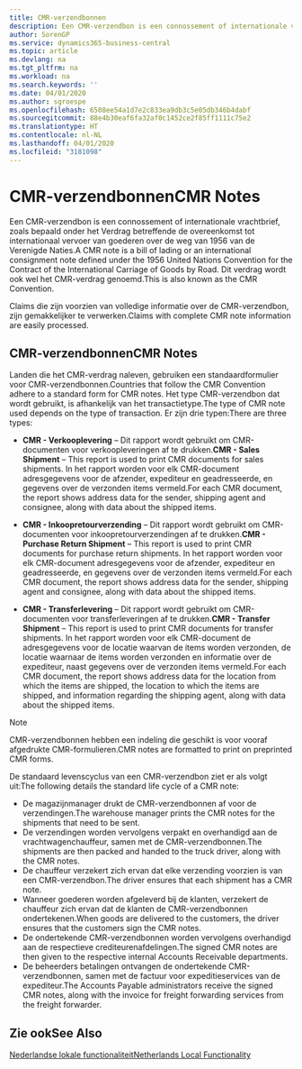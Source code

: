 ```yaml
---
title: CMR-verzendbonnen
description: Een CMR-verzendbon is een connossement of internationale vrachtbrief, zoals bepaald onder het Verdrag betreffende de overeenkomst tot internationaal vervoer van goederen over de weg van 1956 van de Verenigde Naties. Dit verdrag wordt ook wel het CMR-verdrag genoemd.
author: SorenGP
ms.service: dynamics365-business-central
ms.topic: article
ms.devlang: na
ms.tgt_pltfrm: na
ms.workload: na
ms.search.keywords: ''
ms.date: 04/01/2020
ms.author: sgroespe
ms.openlocfilehash: 6508ee54a1d7e2c833ea9db3c5e05db346b4dabf
ms.sourcegitcommit: 88e4b30eaf6fa32af0c1452ce2f85ff1111c75e2
ms.translationtype: HT
ms.contentlocale: nl-NL
ms.lasthandoff: 04/01/2020
ms.locfileid: "3181098"
---
```

# <a name="cmr-notes"></a><span data-ttu-id="1a3ac-104">CMR-verzendbonnen</span><span class="sxs-lookup"><span data-stu-id="1a3ac-104">CMR Notes</span></span>
<span data-ttu-id="1a3ac-105">Een CMR-verzendbon is een connossement of internationale vrachtbrief, zoals bepaald onder het Verdrag betreffende de overeenkomst tot internationaal vervoer van goederen over de weg van 1956 van de Verenigde Naties.</span><span class="sxs-lookup"><span data-stu-id="1a3ac-105">A CMR note is a bill of lading or an international consignment note defined under the 1956 United Nations Convention for the Contract of the International Carriage of Goods by Road.</span></span> <span data-ttu-id="1a3ac-106">Dit verdrag wordt ook wel het CMR-verdrag genoemd.</span><span class="sxs-lookup"><span data-stu-id="1a3ac-106">This is also known as the CMR Convention.</span></span>  

 <span data-ttu-id="1a3ac-107">Claims die zijn voorzien van volledige informatie over de CMR-verzendbon, zijn gemakkelijker te verwerken.</span><span class="sxs-lookup"><span data-stu-id="1a3ac-107">Claims with complete CMR note information are easily processed.</span></span>  

## <a name="cmr-notes"></a><span data-ttu-id="1a3ac-108">CMR-verzendbonnen</span><span class="sxs-lookup"><span data-stu-id="1a3ac-108">CMR Notes</span></span>  
<span data-ttu-id="1a3ac-109">Landen die het CMR-verdrag naleven, gebruiken een standaardformulier voor CMR-verzendbonnen.</span><span class="sxs-lookup"><span data-stu-id="1a3ac-109">Countries that follow the CMR Convention adhere to a standard form for CMR notes.</span></span> <span data-ttu-id="1a3ac-110">Het type CMR-verzendbon dat wordt gebruikt, is afhankelijk van het transactietype.</span><span class="sxs-lookup"><span data-stu-id="1a3ac-110">The type of CMR note used depends on the type of transaction.</span></span> <span data-ttu-id="1a3ac-111">Er zijn drie typen:</span><span class="sxs-lookup"><span data-stu-id="1a3ac-111">There are three types:</span></span>  

- <span data-ttu-id="1a3ac-112">**CMR - Verkooplevering** – Dit rapport wordt gebruikt om CMR-documenten voor verkoopleveringen af te drukken.</span><span class="sxs-lookup"><span data-stu-id="1a3ac-112">**CMR - Sales Shipment** – This report is used to print CMR documents for sales shipments.</span></span> <span data-ttu-id="1a3ac-113">In het rapport worden voor elk CMR-document adresgegevens voor de afzender, expediteur en geadresseerde, en gegevens over de verzonden items vermeld.</span><span class="sxs-lookup"><span data-stu-id="1a3ac-113">For each CMR document, the report shows address data for the sender, shipping agent and consignee, along with data about the shipped items.</span></span>

- <span data-ttu-id="1a3ac-114">**CMR - Inkoopretourverzending** – Dit rapport wordt gebruikt om CMR-documenten voor inkoopretourverzendingen af te drukken.</span><span class="sxs-lookup"><span data-stu-id="1a3ac-114">**CMR - Purchase Return Shipment** – This report is used to print CMR documents for purchase return shipments.</span></span> <span data-ttu-id="1a3ac-115">In het rapport worden voor elk CMR-document adresgegevens voor de afzender, expediteur en geadresseerde, en gegevens over de verzonden items vermeld.</span><span class="sxs-lookup"><span data-stu-id="1a3ac-115">For each CMR document, the report shows address data for the sender, shipping agent and consignee, along with data about the shipped items.</span></span>       

- <span data-ttu-id="1a3ac-116">**CMR - Transferlevering** – Dit rapport wordt gebruikt om CMR-documenten voor transferleveringen af te drukken.</span><span class="sxs-lookup"><span data-stu-id="1a3ac-116">**CMR - Transfer Shipment** – This report is used to print CMR documents for transfer shipments.</span></span> <span data-ttu-id="1a3ac-117">In het rapport worden voor elk CMR-document de adresgegevens voor de locatie waarvan de items worden verzonden, de locatie waarnaar de items worden verzonden en informatie over de expediteur, naast gegevens over de verzonden items vermeld.</span><span class="sxs-lookup"><span data-stu-id="1a3ac-117">For each CMR document, the report shows address data for the location from which the items are shipped, the location to which the items are shipped, and information regarding the shipping agent, along with data about the shipped items.</span></span>

> [!NOTE]  
>  <span data-ttu-id="1a3ac-118">CMR-verzendbonnen hebben een indeling die geschikt is voor vooraf afgedrukte CMR-formulieren.</span><span class="sxs-lookup"><span data-stu-id="1a3ac-118">CMR notes are formatted to print on preprinted CMR forms.</span></span>  

<span data-ttu-id="1a3ac-119">De standaard levenscyclus van een CMR-verzendbon ziet er als volgt uit:</span><span class="sxs-lookup"><span data-stu-id="1a3ac-119">The following details the standard life cycle of a CMR note:</span></span>  

- <span data-ttu-id="1a3ac-120">De magazijnmanager drukt de CMR-verzendbonnen af voor de verzendingen.</span><span class="sxs-lookup"><span data-stu-id="1a3ac-120">The warehouse manager prints the CMR notes for the shipments that need to be sent.</span></span>  
- <span data-ttu-id="1a3ac-121">De verzendingen worden vervolgens verpakt en overhandigd aan de vrachtwagenchauffeur, samen met de CMR-verzendbonnen.</span><span class="sxs-lookup"><span data-stu-id="1a3ac-121">The shipments are then packed and handed to the truck driver, along with the CMR notes.</span></span>  
- <span data-ttu-id="1a3ac-122">De chauffeur verzekert zich ervan dat elke verzending voorzien is van een CMR-verzendbon.</span><span class="sxs-lookup"><span data-stu-id="1a3ac-122">The driver ensures that each shipment has a CMR note.</span></span>  
- <span data-ttu-id="1a3ac-123">Wanneer goederen worden afgeleverd bij de klanten, verzekert de chauffeur zich ervan dat de klanten de CMR-verzendbonnen ondertekenen.</span><span class="sxs-lookup"><span data-stu-id="1a3ac-123">When goods are delivered to the customers, the driver ensures that the customers sign the CMR notes.</span></span>  
- <span data-ttu-id="1a3ac-124">De ondertekende CMR-verzendbonnen worden vervolgens overhandigd aan de respectieve crediteurenafdelingen.</span><span class="sxs-lookup"><span data-stu-id="1a3ac-124">The signed CMR notes are then given to the respective internal Accounts Receivable departments.</span></span>  
- <span data-ttu-id="1a3ac-125">De beheerders betalingen ontvangen de ondertekende CMR-verzendbonnen, samen met de factuur voor expeditieservices van de expediteur.</span><span class="sxs-lookup"><span data-stu-id="1a3ac-125">The Accounts Payable administrators receive the signed CMR notes, along with the invoice for freight forwarding services from the freight forwarder.</span></span>  

## <a name="see-also"></a><span data-ttu-id="1a3ac-126">Zie ook</span><span class="sxs-lookup"><span data-stu-id="1a3ac-126">See Also</span></span>  
 [<span data-ttu-id="1a3ac-127">Nederlandse lokale functionaliteit</span><span class="sxs-lookup"><span data-stu-id="1a3ac-127">Netherlands Local Functionality</span></span>](netherlands-local-functionality.md)
